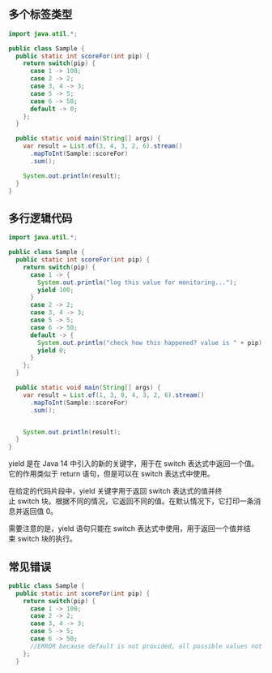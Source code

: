 ## 多个标签类型
```java
import java.util.*;

public class Sample {
  public static int scoreFor(int pip) {
    return switch(pip) {
      case 1 -> 100;
      case 2 -> 2;
      case 3, 4 -> 3;
      case 5 -> 5;
      case 6 -> 50;
      default -> 0;
    };
  }

  public static void main(String[] args) {
    var result = List.of(3, 4, 3, 2, 6).stream()
      .mapToInt(Sample::scoreFor)
      .sum();

    System.out.println(result);
  }
}

```

## 多行逻辑代码
```java
import java.util.*;

public class Sample {
  public static int scoreFor(int pip) {
    return switch(pip) {
      case 1 -> {
        System.out.println("log this value for monitoring...");
        yield 100;
      }
      case 2 -> 2;
      case 3, 4 -> 3;
      case 5 -> 5;
      case 6 -> 50;
      default -> {
        System.out.println("check how this happened? value is " + pip);
        yield 0;
      }
    };
  }

  public static void main(String[] args) {
    var result = List.of(1, 3, 0, 4, 3, 2, 6).stream()
      .mapToInt(Sample::scoreFor)
      .sum();


    System.out.println(result);
  }
}


```
yield 是在 Java 14 中引入的新的关键字，用于在 switch 表达式中返回一个值。它的作用类似于 return 语句，但是可以在 switch 表达式中使用。  
  
在给定的代码片段中，yield 关键字用于返回 switch 表达式的值并终止 switch 块。根据不同的情况，它返回不同的值。在默认情况下，它打印一条消息并返回值 0。  
  
需要注意的是，yield 语句只能在 switch 表达式中使用，用于返回一个值并结束 switch 块的执行。

## 常见错误
```java
public class Sample {
  public static int scoreFor(int pip) {
    return switch(pip) {
      case 1 -> 100;
      case 2 -> 2;
      case 3, 4 -> 3;
      case 5 -> 5;
      case 6 -> 50;
      //ERROR because default is not provided, all possible values not covered
    };
  }

```